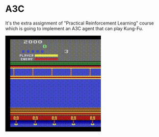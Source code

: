 # A3C
It's the extra assignment of "Practical Reinforcement Learning" course which is going to implement an A3C agent that can play Kung-Fu.

<img src="video.gif" height=300 width=300 />

